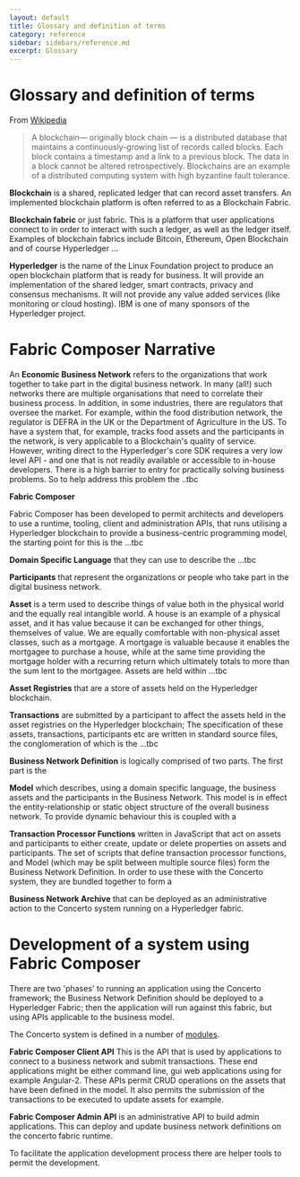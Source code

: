 ```yaml
---
layout: default
title: Glossary and definition of terms
category: reference
sidebar: sidebars/reference.md
excerpt: Glossary
---
```

# Glossary and definition of terms

From [Wikipedia](https://en.wikipedia.org/wiki/Blockchain_(database))

> A blockchain— originally block chain — is a distributed database that maintains a continuously-growing list of records called blocks. Each block contains a timestamp and a link to a previous block. The data in a block cannot be altered retrospectively. Blockchains are an example of a distributed computing system with high byzantine fault tolerance.

**Blockchain** is a shared, replicated ledger that can record asset transfers. An implemented blockchain platform is often referred to as a Blockchain Fabric.

**Blockchain fabric** or just fabric. This is a platform that user applications connect to in order to interact with such a ledger, as well as the ledger itself. Examples of blockchain fabrics include Bitcoin, Ethereum, Open Blockchain and of course Hyperledger ...

**Hyperledger** is the name of the Linux Foundation project to produce an open blockchain platform that is ready for business. It will provide an implementation of the shared ledger, smart contracts, privacy and consensus mechanisms. It will not provide any value added services (like monitoring or cloud hosting). IBM is one of many sponsors of the Hyperledger project.

# Fabric Composer Narrative

An **Economic Business Network** refers to the organizations that work together to take part in the digital business network. In many (all!) such networks there are multiple organisations that need to correlate their business process. In addition, in some industries, there are regulators that oversee the market. For example, within the food distribution network, the regulator is DEFRA in the UK or the Department of Agriculture in the US. To have a system that, for example, tracks food assets and the participants in the network, is very applicable to a Blockchain's quality of service. However, writing direct to the Hyperledger's core SDK requires a very low level API - and one that is not readily available or accessible to in-house developers. There is a high barrier to entry for practically solving business problems. So to help address this problem the ..tbc

**Fabric Composer**

Fabric Composer has been developed to permit architects and developers to use a runtime, tooling, client and administration APIs, that runs utilising a Hyperledger blockchain to provide a business-centric programming model, the starting point for this is the ...tbc

**Domain Specific Language** that they can use to describe the ...tbc

**Participants** that represent the organizations or people who take part in the digital business network.

**Asset** is a term used to describe things of value both in the physical world and the equally real intangible world.  A house is an example of a physical asset, and it has value because it can be exchanged for other things, themselves of value. We are equally comfortable with non-physical asset classes, such as a mortgage. A mortgage is valuable because it enables the mortgagee to purchase a house, while at the same time providing the mortgage holder with a recurring return which ultimately totals to more than the sum lent to the mortgagee. Assets are held within ...tbc

**Asset Registries** that are a store of assets held on the Hyperledger blockchain.

**Transactions** are submitted by a participant to affect the assets held in the asset registries on the Hyperledger blockchain; The specification of these assets, transactions, participants etc are written in standard source files, the conglomeration of which is the ...tbc

**Business Network Definition** is logically comprised of two parts.  The first part is the

**Model** which describes, using a domain specific language, the business assets and the participants in the Business Network. This model is in effect the entity-relationship or static object structure of the overall business network.  To provide dynamic behaviour this is coupled with a

**Transaction Processor Functions** written in JavaScript that act on assets and participants to either create, update or delete properties on assets and participants. The set of scripts that define transaction processor functions, and Model (which may be split between multiple source files) form the Business Network Definition. In order to use these with the Concerto system, they are bundled together to form a

**Business Network Archive** that can be deployed as an administrative action to the Concerto system running on a Hyperledger fabric.

# Development of a system using Fabric Composer

There are two 'phases' to running an application using the Concerto framework; the Business Network Definition should be deployed to a Hyperledger Fabric; then the application will run against this fabric, but using APIs applicable to the business model.

The Concerto system is defined in a number of [modules](MeetTheModules.html).

**Fabric Composer Client API** This is the API that is used by applications to connect to a business network and submit transactions. These end applications might be either command line, gui web applications using for example Angular-2.  These APIs permit CRUD operations on the assets that have been defined in the model. It also permits the submission of the transactions to be executed to update assets for example.

**Fabric Composer Admin API** is an administrative API to build admin applications. This can deploy and update business network definitions on the concerto fabric runtime.

To facilitate the application development process there are helper tools to permit the development.
